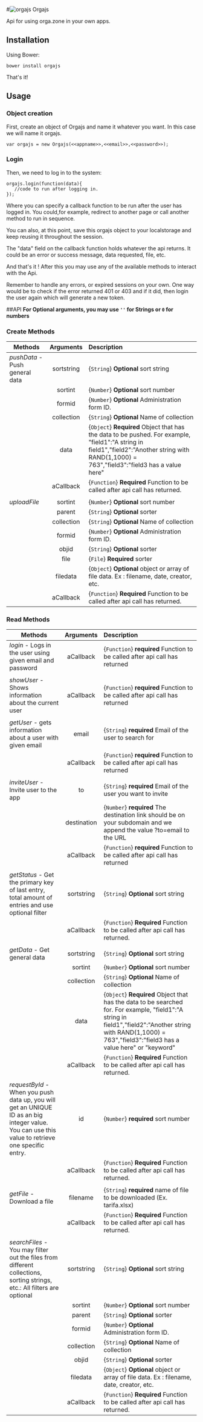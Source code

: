 #![orgajs](https://avatars1.githubusercontent.com/u/11753162?v=3&s=200)  Orgajs

Api for using orga.zone in your own apps. 

## Installation
Using Bower:

    bower install orgajs

That's it!

## Usage

### Object creation
First, create an object of Orgajs and name it whatever you want. In this case we will name it orgajs. 

    var orgajs = new Orgajs(<<appname>>,<<email>>,<<password>>);

### Login

Then, we need to log in to the system:

    orgajs.login(function(data){
       //code to run after logging in.
    });


Where you can specify a callback function to be run after the user has logged in. You could,for example,  redirect to another page or call another method to run in sequence. 

You can also, at this point, save this orgajs object to your localstorage and keep reusing it throughout the session.

The "data" field on the callback function holds whatever the api returns. It could be an error or success message, data requested, file, etc.

And that's it ! After this you may use any of the available methods to interact with the Api.

Remember to handle any errors, or expired sessions on your own. 
One way would be to check if the error returned 401 or 403 and if it did, then login the user again which will generate a new token.

##API
**For Optional arguments, you may use `''` for Strings or `0` for numbers**

### Create Methods

| Methods       | Arguments     | Description  |
| ------------- |:-------------:|:------------|
| *pushData* - Push general data   | sortstring   | {`String`} **Optional** sort string |
|               | sortint      | {`Number`} **Optional** sort number |
|               | formid       | {`Number`} **Optional** Administration form ID. |
|               | collection   | {`String`} **Optional** Name of collection |
|               | data         | {`Object`} **Required** Object that has the data to be pushed. For example, "field1":"A string in field1","field2":"Another string with RAND(1,1000) = 763","field3":"field3 has a value here"
|               | aCallback    | {`Function`} **Required**  Function to be called after api call has returned.|
|               |              |               |
| *uploadFile*  | sortint      | {`Number`} **Optional** sort number |
|               | parent       | {`String`} **Optional** sorter      |
|               | collection   | {`String`} **Optional** Name of collection |
|               | formid       | {`Number`} **Optional** Administration form ID. |
|               | objid        | {`String`} **Optional** sorter      |
|               | file         | {`File`}   **Required** sorter      |
|               | filedata     | {`Object`} **Optional** object or array of file data. Ex : filename, date, creator, etc.
|               | aCallback    | {`Function`} **Required**  Function to be called after api call has returned.|

### Read Methods

| Methods       | Arguments     | Description  |
| ------------- |:-------------:|:------------|
| *login* - Logs in the user using given email and password        | aCallback   | {`Function`} **required** Function to be called after api call has returned |
|               |              |               |
| *showUser* - Shows information about the current user | aCallback   | {`Function`} **required** Function to be called after api call has returned |
|               |              |               |
| *getUser* - gets information about a user with given email       | email   | {`String`} **required** Email of the user to search for |
|               | aCallback   | {`Function`} **required** Function to be called after api call has returned | 
|               |              |               |
| *inviteUser* - Invite user to the app     | to  | {`String`} **required** Email of the user you want to invite|
|               | destination    | {`Number`} **required** The destination link should be on your subdomain and we append the value ?to=email to the URL |
|               | aCallback       | {`Function`} **required** Function to be called after api call has returned |
|               |              |               |
| *getStatus* - Get the primary key of last entry, total amount of entries and use optional filter     | sortstring   | {`String`} **Optional** sort string |
|               | aCallback    | {`Function`} **Required**  Function to be called after api call has returned.|
|               |              |               |
| *getData* - Get general data     | sortstring   | {`String`} **Optional** sort string |
|               | sortint      | {`Number`} **Optional** sort number |
|               | collection   | {`String`} **Optional** Name of collection |
|               | data         | {`Object`} **Required** Object that has the data to be searched for. For example, "field1":"A string in field1","field2":"Another string with RAND(1,1000) = 763","field3":"field3 has a value here" or "keyword"
|               | aCallback    | {`Function`} **Required**  Function to be called after api call has returned.|
|               |              |               |
| *requestById*  - When you push data up, you will get an UNIQUE ID as an big integer value. You can use this value to retrieve one specific entry. | id     | {`Number`} **required** sort number |
|               | aCallback      | {`Function`} **Required**  Function to be called after api call has returned.|
|               |                |               |
| *getFile* - Download a file     | filename           | {`String`} **required** name of file to be downloaded (Ex. tarifa.xlsx) |
|               | aCallback      | {`Function`} **Required**  Function to be called after api call has returned.|
|               |              |               |
| *searchFiles* - You may filter out the files from different collections, sorting strings, etc.: All filters are optional| sortstring   | {`String`} **Optional** sort string | 
|               | sortint      | {`Number`} **Optional** sort number |
|               | parent       | {`String`} **Optional** sorter      |
|               | formid       | {`Number`} **Optional** Administration form ID. |
|               | collection   | {`String`} **Optional** Name of collection |
|               | objid        | {`String`} **Optional** sorter      |
|               | filedata     | {`Object`} **Optional** object or array of file data. Ex : filename, date, creator, etc.
|               | aCallback    | {`Function`} **Required**  Function to be called after api call has returned.|




